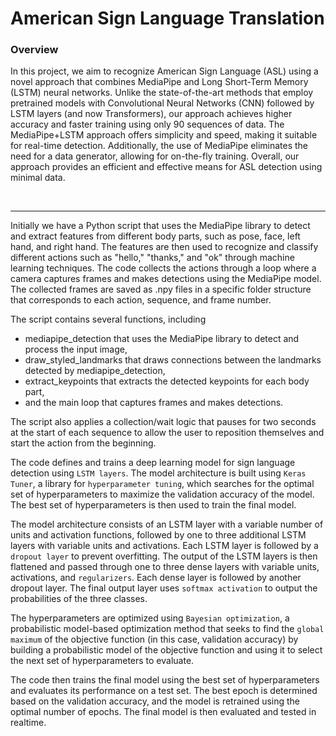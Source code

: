 # American Sign Language Translation

### Overview
In this project, we aim to recognize American Sign Language (ASL) using a novel approach that combines MediaPipe and Long Short-Term Memory (LSTM) neural networks. Unlike the state-of-the-art methods that employ pretrained models with Convolutional Neural Networks (CNN) followed by LSTM layers (and now Transformers), our approach achieves higher accuracy and faster training using only 90 sequences of data. The MediaPipe+LSTM approach offers simplicity and speed, making it suitable for real-time detection. Additionally, the use of MediaPipe eliminates the need for a data generator, allowing for on-the-fly training. Overall, our approach provides an efficient and effective means for ASL detection using minimal data.

<br>
<hr>

Initially we have a Python script that uses the MediaPipe library to detect and extract features from different body parts, such as pose, face, left hand, and right hand. The features are then used to recognize and classify different actions such as "hello," "thanks," and "ok" through machine learning techniques. The code collects the actions through a loop where a camera captures frames and makes detections using the MediaPipe model. The collected frames are saved as .npy files in a specific folder structure that corresponds to each action, sequence, and frame number.

The script contains several functions, including 
* mediapipe_detection that uses the MediaPipe library to detect and process the input image, 
* draw_styled_landmarks that draws connections between the landmarks detected by mediapipe_detection, 
* extract_keypoints that extracts the detected keypoints for each body part, 
* and the main loop that captures frames and makes detections.

The script also applies a collection/wait logic that pauses for two seconds at the start of each sequence to allow the user to reposition themselves and start the action from the beginning.

The code defines and trains a deep learning model for sign language detection using `LSTM layers`. The model architecture is built using `Keras Tuner`, a library for `hyperparameter tuning`, which searches for the optimal set of hyperparameters to maximize the validation accuracy of the model. The best set of hyperparameters is then used to train the final model.

The model architecture consists of an LSTM layer with a variable number of units and activation functions, followed by one to three additional LSTM layers with variable units and activations. Each LSTM layer is followed by a `dropout layer` to prevent overfitting. The output of the LSTM layers is then flattened and passed through one to three dense layers with variable units, activations, and `regularizers`. Each dense layer is followed by another dropout layer. The final output layer uses `softmax activation` to output the probabilities of the three classes.

The hyperparameters are optimized using `Bayesian optimization`, a probabilistic model-based optimization method that seeks to find the `global maximum` of the objective function (in this case, validation accuracy) by building a probabilistic model of the objective function and using it to select the next set of hyperparameters to evaluate.

The code then trains the final model using the best set of hyperparameters and evaluates its performance on a test set. The best epoch is determined based on the validation accuracy, and the model is retrained using the optimal number of epochs. The final model is then evaluated and tested in realtime.
